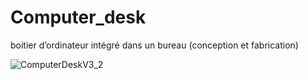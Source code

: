 # Computer_desk
boitier d’ordinateur intégré dans un bureau (conception et fabrication)

![ComputerDeskV3_2](https://github.com/MathisVertefeuille/Computer_desk/assets/174077028/fe1b04f9-0dda-45dc-b74d-4ab3cf67890c)
